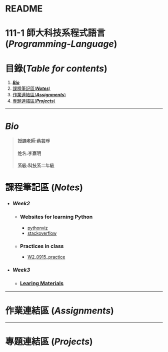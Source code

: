 # README
# 111-1 師大科技系程式語言 (***Programming-Language***)
# 目錄(***Table for contents***)
 1. [***Bio***](https://github.com/jiaminging/Programming-Language/edit/main/README.md#bio)
 2. [課程筆記區(***Notes***)](https://github.com/jiaminging/Programming-Language/blob/main/README.md#%E8%AA%B2%E7%A8%8B%E7%AD%86%E8%A8%98%E5%8D%80-notes)
 3. [作業連結區(***Assignments***)](https://github.com/jiaminging/Programming-Language/edit/main/README.md#%E4%BD%9C%E6%A5%AD%E9%80%A3%E7%B5%90%E5%8D%80-assignments)
 4. [專題連結區(***Projects***)](https://github.com/jiaminging/Programming-Language/edit/main/README.md#%E5%B0%88%E9%A1%8C%E9%80%A3%E7%B5%90%E5%8D%80-projects)
-----
# ***Bio***
>#### 授課老師:蔡芸琤    
>#### 姓名:李嘉明    
>#### 系級:科技系二年級  
# 課程筆記區 (***Notes***)
* ### ***Week2***
  * ### Websites for learning Python
    *   [pythonviz](https://pythonviz.com/basic/python-compare-lists-intersection-difference/)
    *   [stackoverflow](https://stackoverflow.com/questions/21448225/getting-indices-of-true-values-in-a-boolean-list)
  * ### Practices in class
    *   [W2_0915_practice](https://github.com/jiaminging/Programming-Language/tree/main/0915) 
* ### ***Week3***
  * ### [Learing Materials](https://github.com/pecu/LawTech/tree/main/Learning-Materials)
---
# 作業連結區 (***Assignments***)
---
# 專題連結區 (***Projects***)
